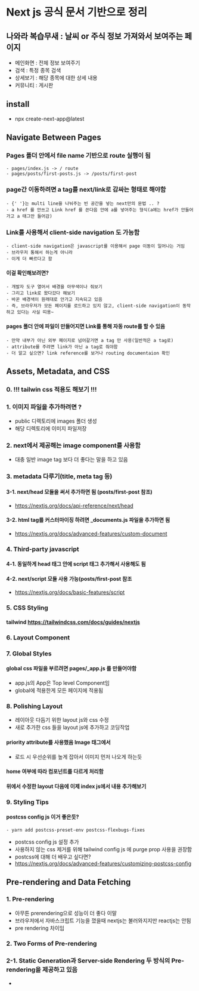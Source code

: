 # Next js 공식 문서 기반으로 정리
## 나와라 복습무새 : 날씨 or 주식 정보 가져와서 보여주는 페이지
- 메인화면 : 전체 정보 보여주기
- 검색 : 특정 종목 검색
- 상세보기 : 해당 종목에 대한 상세 내용
- 커뮤니티 : 게시판

## install
- npx create-next-app@latest

## Navigate Between Pages
### Pages 폴더 안에서 file name 기반으로 route 실행이 됨
	- pages/index.js -> / route
	- pages/posts/first-posts.js -> /posts/first-post
### page간 이동하려면 a tag를 next/link로 감싸는 형태로 해야함
	- {' '}는 multi line을 나눠주는 빈 공간을 넣는 next만의 문법 .. ?
	- a href 를 안쓰고 Link href 를 쓴다음 안에 a를 넣어주는 형식(a에는 href가 안들어가고 a 태그만 들어감)
### Link를 사용해서 client-side navigation 도 가능함
	- client-side navigation은 javascript를 이용해서 page 이동이 일어나는 거임
	- 브라우저 통해서 하는게 아니라
	- 이게 더 빠르다고 함
#### 이걸 확인해보려면?
	- 개발자 도구 열어서 배경을 아무색이나 줘보기
	- 그리고 link로 왔다갔다 해보기
	- 바꾼 배경색이 원래대로 안가고 지속되고 있음
	- 즉, 브라우저가 모든 페이지를 로드하고 있지 않고, client-side navigation이 동작하고 있다는 사실 띠용~
#### pages 폴더 안에 파일이 만들어지면 Link를 통해 자동 route를 할 수 있음
	- 만약 내부가 아닌 외부 페이지로 넘어갈거면 a tag 만 사용(일반적은 a tag로)
	- attribute를 주려면 link가 아닌 a tag로 줘야함
	- 더 알고 싶으면? link reference를 보거나 routing documentaion 확인
	
## Assets, Metadata, and CSS
### 0. !!! tailwin css 적용도 해보기 !!!
### 1. 이미지 파일을 추가하려면 ?
- public 디렉토리에 images 폴더 생성
- 해당 디렉토리에 이미지 파일저장
### 2. next에서 제공해는 image component를 사용함
- 대충 일반 image tag 보다 더 좋다는 말을 하고 있음
### 3. metadata 다루기(title, meta tag 등)
#### 3-1. next/head 모듈을 써서 추가하면 됨 (posts/first-post 참조)
- https://nextjs.org/docs/api-reference/next/head
#### 3-2. html tag를 커스터마이징 하려면 _documents.js 파일을 추가하면 됨
- https://nextjs.org/docs/advanced-features/custom-document
### 4. Third-party javascript
#### 4-1. 동일하게 head 태그 안에 script 태그 추가해서 사용해도 됨
#### 4-2. next/script 모듈 사용 가능(posts/first-post 참조
- https://nextjs.org/docs/basic-features/script
### 5. CSS Styling 
#### tailwind https://tailwindcss.com/docs/guides/nextjs
### 6. Layout Component
### 7. Global Styles 
#### global css 파일을 부르려면 pages/_app.js 를 만들어야함
- app.js의 App은 Top level Component임
- global에 적용한게 모든 페이지에 적용됨
### 8. Polishing Layout
- 레이아웃 다듬기 위한 layout js와 css 수정
- 새로 추가한 css 들을 layout js에 추가하고 코딩작업
#### priority attribute를 사용했음 Image 태그에서
- 로드 시 우선순위를 높게 잡아서 이미지 먼저 나오게 하는듯
#### home 여부에 따라 컴포넌트를 다르게 처리함
#### 위에서 수정한 layout 다음에 이제 index js에서 내용 추가해보기
### 9. Styling Tips
#### postcss config js 이거 좋은듯?
	- yarn add postcss-preset-env postcss-flexbugs-fixes
- postcss config js 설정 추가
- 사용하지 않는 css 제거를 위해 tailwind config js 에 purge prop 사용을 권장함
- postcss에 대해 더 배우고 싶다면? 
- https://nextjs.org/docs/advanced-features/customizing-postcss-config
	
## Pre-rendering and Data Fetching
### 1. Pre-rendering
- 아무튼 prerendering으로 성능이 더 좋다 이말
- 브라우저에서 자바스크립트 기능을 껐을때 nextjs는 불러와지지만 reactjs는 안됨
- pre rendering 차이임
### 2. Two Forms of Pre-rendering
### 2-1. Static Generation과 Server-side Rendering 두 방식의 Pre-rendering을 제공하고 있음
- 